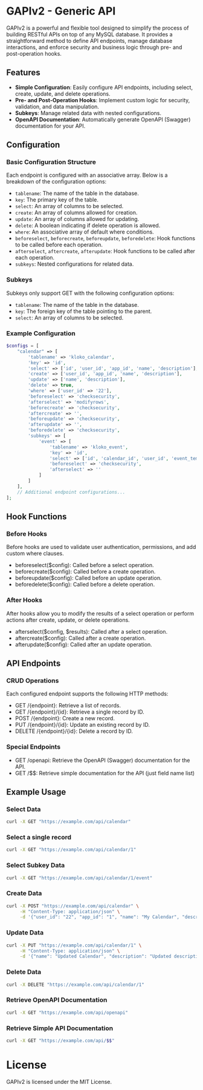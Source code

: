 # GAPIv2 - Generic API

GAPIv2 is a powerful and flexible tool designed to simplify the process of building RESTful APIs on top of any MySQL database. It provides a straightforward method to define API endpoints, manage database interactions, and enforce security and business logic through pre- and post-operation hooks.

## Features

- **Simple Configuration**: Easily configure API endpoints, including select, create, update, and delete operations.
- **Pre- and Post-Operation Hooks**: Implement custom logic for security, validation, and data manipulation.
- **Subkeys**: Manage related data with nested configurations.
- **OpenAPI Documentation**: Automatically generate OpenAPI (Swagger) documentation for your API.

## Configuration

### Basic Configuration Structure

Each endpoint is configured with an associative array. Below is a breakdown of the configuration options:

- `tablename`: The name of the table in the database.
- `key`: The primary key of the table.
- `select`: An array of columns to be selected.
- `create`: An array of columns allowed for creation.
- `update`: An array of columns allowed for updating.
- `delete`: A boolean indicating if delete operation is allowed.
- `where`: An associative array of default where conditions.
- `beforeselect`, `beforecreate`, `beforeupdate`, `beforedelete`: Hook functions to be called before each operation.
- `afterselect`, `aftercreate`, `afterupdate`: Hook functions to be called after each operation.
- `subkeys`: Nested configurations for related data.

### Subkeys

Subkeys only support GET with the following configuration options:

- `tablename`: The name of the table in the database.
- `key`: The foreign key of the table pointing to the parent.
- `select`: An array of columns to be selected.



### Example Configuration

```php
$configs = [
    "calendar" => [
        'tablename' => 'kloko_calendar',
        'key' => 'id',
        'select' => ['id', 'user_id', 'app_id', 'name', 'description'],
        'create' => ['user_id', 'app_id', 'name', 'description'],
        'update' => ['name', 'description'],
        'delete' => true,
        'where' => ['user_id' => '22'],
        'beforeselect' => 'checksecurity',
        'afterselect' => 'modifyrows',
        'beforecreate' => 'checksecurity',
        'aftercreate' => '',
        'beforeupdate' => 'checksecurity',
        'afterupdate' => '',
        'beforedelete' => 'checksecurity',
        'subkeys' => [
            'event' => [
                'tablename' => 'kloko_event',
                'key' => 'id',
                'select' => ['id', 'calendar_id', 'user_id', 'event_template_id', 'app_id', 'name', 'description', 'duration', 'location', 'max_participants', 'start_time', 'end_time'],
                'beforeselect' => 'checksecurity',
                'afterselect' => ''
            ]
        ]
    ],
    // Additional endpoint configurations...
];
```

## Hook Functions

### Before Hooks

Before hooks are used to validate user authentication, permissions, and add custom where clauses.

- beforeselect($config): Called before a select operation.
- beforecreate($config): Called before a create operation.
- beforeupdate($config): Called before an update operation.
- beforedelete($config): Called before a delete operation.

### After Hooks

After hooks allow you to modify the results of a select operation or perform actions after create, update, or delete operations.

- afterselect($config, $results): Called after a select operation.
- aftercreate($config): Called after a create operation.
- afterupdate($config): Called after an update operation.

## API Endpoints

### CRUD Operations

Each configured endpoint supports the following HTTP methods:

- GET /{endpoint}: Retrieve a list of records.
- GET /{endpoint}/{id}: Retrieve a single record by ID.
- POST /{endpoint}: Create a new record.
- PUT /{endpoint}/{id}: Update an existing record by ID.
- DELETE /{endpoint}/{id}: Delete a record by ID.

### Special Endpoints

- GET /openapi: Retrieve the OpenAPI (Swagger) documentation for the API.
- GET /$$: Retrieve simple documentation for the API (just field name list)

## Example Usage

### Select Data

``` sh
curl -X GET "https://example.com/api/calendar"
```

### Select a single record

``` sh
curl -X GET "https://example.com/api/calendar/1"
```

### Select Subkey Data

``` sh
curl -X GET "https://example.com/api/calendar/1/event"
```

### Create Data

```sh
curl -X POST "https://example.com/api/calendar" \
     -H "Content-Type: application/json" \
     -d '{"user_id": "22", "app_id": "1", "name": "My Calendar", "description": "This is a test calendar"}'
```

### Update Data

```sh
curl -X PUT "https://example.com/api/calendar/1" \
     -H "Content-Type: application/json" \
     -d '{"name": "Updated Calendar", "description": "Updated description"}'
```

### Delete Data

```sh
curl -X DELETE "https://example.com/api/calendar/1"
```

### Retrieve OpenAPI Documentation

```sh
curl -X GET "https://example.com/api/openapi"
```

### Retrieve Simple API Documentation

```sh
curl -X GET "https://example.com/api/$$"
```

# License

GAPIv2 is licensed under the MIT License.